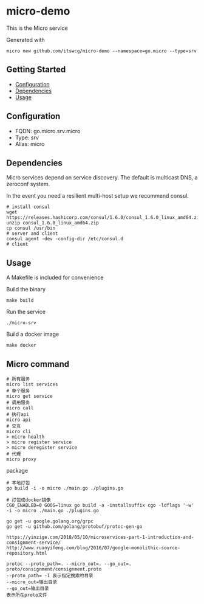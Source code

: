 # micro-demo

This is the Micro service

Generated with

```
micro new github.com/itswcg/micro-demo --namespace=go.micro --type=srv
```

## Getting Started

- [Configuration](#configuration)
- [Dependencies](#dependencies)
- [Usage](#usage)

## Configuration

- FQDN: go.micro.srv.micro
- Type: srv
- Alias: micro

## Dependencies

Micro services depend on service discovery. The default is multicast DNS, a zeroconf system.

In the event you need a resilient multi-host setup we recommend consul.

```
# install consul
wget https://releases.hashicorp.com/consul/1.6.0/consul_1.6.0_linux_amd64.zip
unzip consul_1.6.0_linux_amd64.zip
cp consul /usr/bin
# server and client
consul agent -dev -config-dir /etc/consul.d
# client

```

## Usage

A Makefile is included for convenience

Build the binary

```
make build
```

Run the service
```
./micro-srv
```

Build a docker image
```
make docker
```

## Micro command
```
# 所有服务
micro list services
# 单个服务
micro get service
# 调用服务 
micro call
# 执行api
micro api
# 交互
micro cli
> micro health
> micro register service
> micro deregister service
# 代理
micro proxy
```

package
```
# 本地打包
go build -i -o micro ./main.go ./plugins.go

# 打包成docker镜像
CGO_ENABLED=0 GOOS=linux go build -a -installsuffix cgo -ldflags '-w' -i -o micro ./main.go ./plugins.go
```

```
go get -u google.golang.org/grpc
go get -u github.com/golang/protobuf/protoc-gen-go

https://yinzige.com/2018/05/10/microservices-part-1-introduction-and-consignment-service/
http://www.ruanyifeng.com/blog/2016/07/google-monolithic-source-repository.html

protoc --proto_path=. --micro_out=. --go_out=. proto/consignment/consignment.proto
--proto_path= -I 表示指定搜索的目录
--micro_out=输出目录
--go_out=输出目录
表示所在proto文件
```
